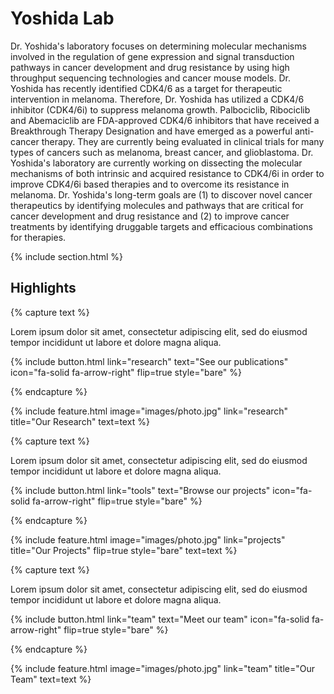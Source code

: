 ---
---

# Yoshida Lab

Dr. Yoshida's laboratory focuses on determining molecular mechanisms involved in the regulation of gene expression and signal transduction pathways in cancer development and drug resistance by using high throughput sequencing technologies and cancer mouse models. Dr. Yoshida has recently identified CDK4/6 as a target for therapeutic intervention in melanoma. Therefore, Dr. Yoshida has utilized a CDK4/6 inhibitor (CDK4/6i) to suppress melanoma growth. Palbociclib, Ribociclib and Abemaciclib are FDA-approved CDK4/6 inhibitors that have received a Breakthrough Therapy Designation and have emerged as a powerful anti-cancer therapy. They are currently being evaluated in clinical trials for many types of cancers such as melanoma, breast cancer, and glioblastoma. Dr. Yoshida's laboratory are currently working on dissecting the molecular mechanisms of both intrinsic and acquired resistance to CDK4/6i in order to improve CDK4/6i based therapies and to overcome its resistance in melanoma. Dr. Yoshida's long-term goals are (1) to discover novel cancer therapeutics by identifying molecules and pathways that are critical for cancer development and drug resistance and (2) to improve cancer treatments by identifying druggable targets and efficacious combinations for therapies.

{% include section.html %}

## Highlights

{% capture text %}

Lorem ipsum dolor sit amet, consectetur adipiscing elit, sed do eiusmod tempor incididunt ut labore et dolore magna aliqua.

{%
  include button.html
  link="research"
  text="See our publications"
  icon="fa-solid fa-arrow-right"
  flip=true
  style="bare"
%}

{% endcapture %}

{%
  include feature.html
  image="images/photo.jpg"
  link="research"
  title="Our Research"
  text=text
%}

{% capture text %}

Lorem ipsum dolor sit amet, consectetur adipiscing elit, sed do eiusmod tempor incididunt ut labore et dolore magna aliqua.

{%
  include button.html
  link="tools"
  text="Browse our projects"
  icon="fa-solid fa-arrow-right"
  flip=true
  style="bare"
%}

{% endcapture %}

{%
  include feature.html
  image="images/photo.jpg"
  link="projects"
  title="Our Projects"
  flip=true
  style="bare"
  text=text
%}

{% capture text %}

Lorem ipsum dolor sit amet, consectetur adipiscing elit, sed do eiusmod tempor incididunt ut labore et dolore magna aliqua.

{%
  include button.html
  link="team"
  text="Meet our team"
  icon="fa-solid fa-arrow-right"
  flip=true
  style="bare"
%}

{% endcapture %}

{%
  include feature.html
  image="images/photo.jpg"
  link="team"
  title="Our Team"
  text=text
%}
